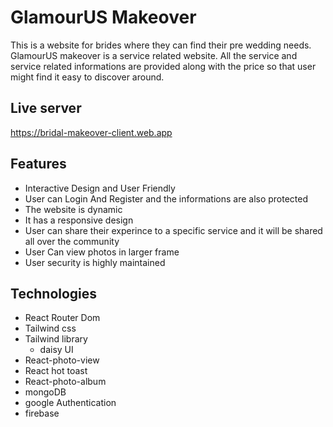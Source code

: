 
# GlamourUS Makeover
This is a website for brides where they can find their pre wedding needs. GlamourUS makeover is
a service related website. All the service and service related informations are provided along
with the price so that user might find it easy to discover around.


## Live server
https://bridal-makeover-client.web.app


## Features
- Interactive Design and User Friendly
- User can Login And Register and the informations are also protected
- The website is dynamic 
- It has a responsive design
- User can share their experince to a specific service and it will be shared all over the community
- User Can view photos in larger frame
- User security is highly maintained

## Technologies
- React Router Dom
- Tailwind css
- Tailwind library
    - daisy UI
- React-photo-view
- React hot toast
- React-photo-album
- mongoDB
- google Authentication
- firebase
